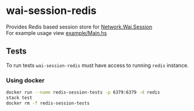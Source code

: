 # wai-session-redis
Provides Redis based session store for [Network.Wai.Session](https://hackage.haskell.org/package/wai-session)  
For example usage view [example/Main.hs](example/Main.hs)

## Tests
To run tests `wai-session-redis` must have access to running `redis` instance.
### Using docker
```bash
docker run --name redis-session-tests -p 6379:6379 -d redis
stack test
docker rm -f redis-session-tests
```
